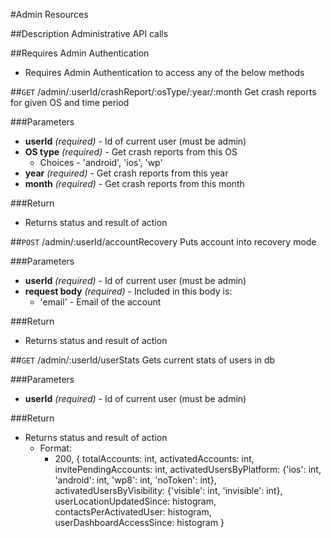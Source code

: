 #Admin Resources

##Description
Administrative API calls

##Requires Admin Authentication
* Requires Admin Authentication to access any of the below methods


##`GET` /admin/:userId/crashReport/:osType/:year/:month
Get crash reports for given OS and time period

###Parameters
- **userId** _(required)_ - Id of current user (must be admin)
- **OS type** _(required)_ - Get crash reports from this OS
	* Choices - 'android', 'ios', 'wp'
- **year** _(required)_ - Get crash reports from this year
- **month** _(required)_ - Get crash reports from this month

###Return
- Returns status and result of action


##`POST` /admin/:userId/accountRecovery
Puts account into recovery mode

###Parameters
- **userId** _(required)_ - Id of current user (must be admin)
- **request body** _(required)_ - Included in this body is:
	- 'email' - Email of the account

###Return
- Returns status and result of action


##`GET` /admin/:userId/userStats
Gets current stats of users in db

###Parameters
- **userId** _(required)_ - Id of current user (must be admin)


###Return
- Returns status and result of action
	- Format:
		- 200, {
            totalAccounts: int,
            activatedAccounts: int,
            invitePendingAccounts: int,
            activatedUsersByPlatform: {'ios': int, 'android': int, 'wp8': int, 'noToken': int},
            activatedUsersByVisibility: {'visible': int, 'invisible': int},
            userLocationUpdatedSince: histogram,
            contactsPerActivatedUser: histogram,
            userDashboardAccessSince: histogram
        }

